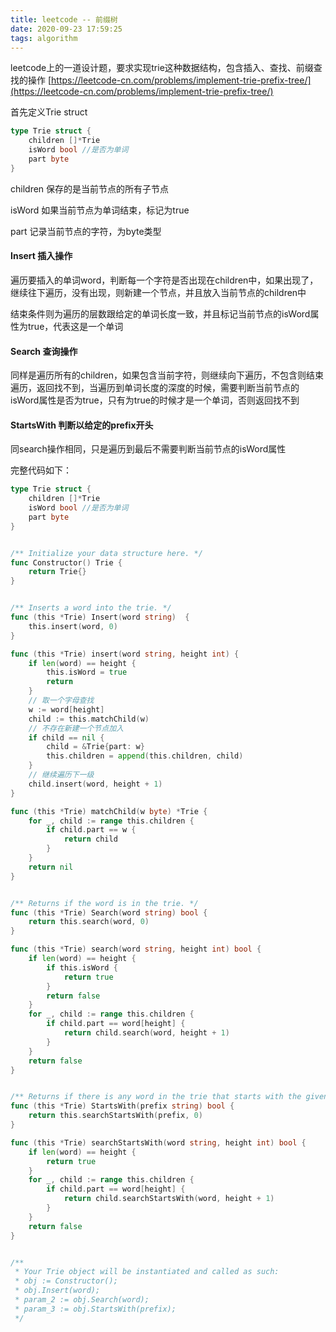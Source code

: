 ```yaml
---
title: leetcode -- 前缀树
date: 2020-09-23 17:59:25
tags: algorithm
---
```


leetcode上的一道设计题，要求实现trie这种数据结构，包含插入、查找、前缀查找的操作
[https://leetcode-cn.com/problems/implement-trie-prefix-tree/](https://leetcode-cn.com/problems/implement-trie-prefix-tree/)

首先定义Trie struct

```go
type Trie struct {
    children []*Trie
    isWord bool //是否为单词 
    part byte
}
```

children 保存的是当前节点的所有子节点

isWord 如果当前节点为单词结束，标记为true

part 记录当前节点的字符，为byte类型

#### Insert 插入操作

遍历要插入的单词word，判断每一个字符是否出现在children中，如果出现了，继续往下遍历，没有出现，则新建一个节点，并且放入当前节点的children中

结束条件则为遍历的层数跟给定的单词长度一致，并且标记当前节点的isWord属性为true，代表这是一个单词

#### Search 查询操作

同样是遍历所有的children，如果包含当前字符，则继续向下遍历，不包含则结束遍历，返回找不到，当遍历到单词长度的深度的时候，需要判断当前节点的isWord属性是否为true，只有为true的时候才是一个单词，否则返回找不到

#### StartsWith 判断以给定的prefix开头

同search操作相同，只是遍历到最后不需要判断当前节点的isWord属性

完整代码如下：

```go
type Trie struct {
    children []*Trie
    isWord bool //是否为单词 
    part byte
}


/** Initialize your data structure here. */
func Constructor() Trie {
    return Trie{}
}


/** Inserts a word into the trie. */
func (this *Trie) Insert(word string)  {
    this.insert(word, 0)
}

func (this *Trie) insert(word string, height int) {
    if len(word) == height {
        this.isWord = true
        return
    }
    // 取一个字母查找
    w := word[height]
    child := this.matchChild(w)
    // 不存在新建一个节点加入
    if child == nil {
        child = &Trie{part: w}
        this.children = append(this.children, child)
    }
    // 继续遍历下一级
    child.insert(word, height + 1)
}

func (this *Trie) matchChild(w byte) *Trie {
    for _, child := range this.children {
        if child.part == w {
            return child
        }
    }
    return nil
}


/** Returns if the word is in the trie. */
func (this *Trie) Search(word string) bool {
    return this.search(word, 0)
}

func (this *Trie) search(word string, height int) bool {
    if len(word) == height {
        if this.isWord {
            return true
        }
        return false
    }
    for _, child := range this.children {
        if child.part == word[height] {
            return child.search(word, height + 1)
        }
    }
    return false
}


/** Returns if there is any word in the trie that starts with the given prefix. */
func (this *Trie) StartsWith(prefix string) bool {
    return this.searchStartsWith(prefix, 0)
}

func (this *Trie) searchStartsWith(word string, height int) bool {
    if len(word) == height {
        return true
    }
    for _, child := range this.children {
        if child.part == word[height] {
            return child.searchStartsWith(word, height + 1)
        }
    }
    return false
}


/**
 * Your Trie object will be instantiated and called as such:
 * obj := Constructor();
 * obj.Insert(word);
 * param_2 := obj.Search(word);
 * param_3 := obj.StartsWith(prefix);
 */
```

